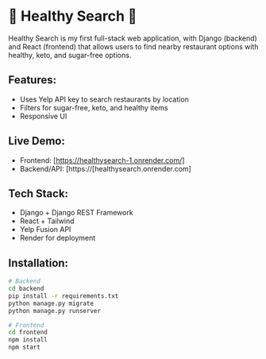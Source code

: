 # 🍏 Healthy Search 🌟
Healthy Search is my first full-stack web application, with Django (backend) and React (frontend) that allows users to find nearby restaurant options with healthy, keto, and sugar-free options. 

## Features: 
- Uses Yelp API key to search restaurants by location
- Filters for sugar-free, keto, and healthy items
- Responsive UI

## Live Demo: 
- Frontend: [https://healthysearch-1.onrender.com/]
- Backend/API: [https://[healthysearch.onrender.com]

## Tech Stack: 
- Django + Django REST Framework
- React + Tailwind
- Yelp Fusion API
- Render for deployment

## Installation: 
```bash
# Backend
cd backend
pip install -r requirements.txt
python manage.py migrate
python manage.py runserver

# Frontend
cd frontend
npm install
npm start

 
 
 

